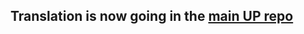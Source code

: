 ## Translation is now going in the [main UP repo](https://github.com/BGforgeNet/Fallout2_Unofficial_Patch)
